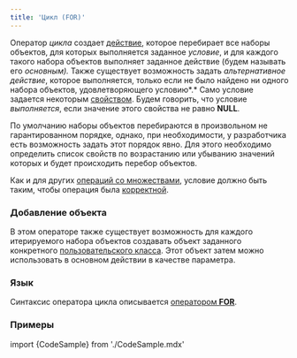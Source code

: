```yaml
---
title: 'Цикл (FOR)'
---
```


Оператор *цикла* создает [действие](Действия.md), которое перебирает все наборы объектов, для которых выполняется заданное *условие*, и для каждого такого набора объектов выполняет заданное действие (будем называть его *основным).* Также существует возможность задать *альтернативное действие*, которое выполняется, только если не было найдено ни одного набора объектов, удовлетворяющего условию*.* Само условие задается некоторым [свойством](Свойства.md). Будем говорить, что условие *выполняется*, если значение этого свойства не равно **NULL**. 

По умолчанию наборы объектов перебираются в произвольном не гарантированном порядке, однако, при необходимости, у разработчика есть возможность задать этот порядок явно. Для этого необходимо определить список свойств по возрастанию или убыванию значений которых и будет происходить перебор объектов.

Как и для других [операций со множествами](Операции_с_множествами.md), условие должно быть таким, чтобы операция была [корректной](Операции_с_множествами.md#корректность-операции).

### Добавление объекта

В этом операторе также существует возможность для каждого итерируемого набора объектов создавать объект заданного конкретного [пользовательского класса](Пользовательские_классы.md). Этот объект затем можно использовать в основном действии в качестве параметра.

### Язык

Синтаксис оператора цикла описывается [оператором **FOR**](Оператор_FOR.md).

### Примеры

import {CodeSample} from './CodeSample.mdx'

<CodeSample url="https://ru-documentation.lsfusion.org/sample?file=ActionSample&block=for"/>
